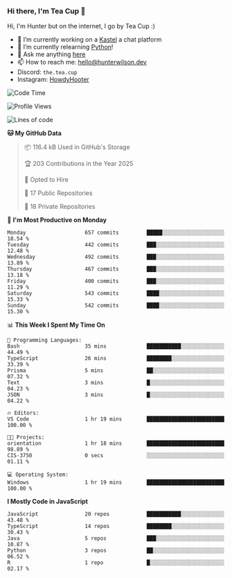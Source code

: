 ### Hi there, I'm Tea Cup 👋 

Hi, I'm Hunter but on the internet, I go by Tea Cup :)

- 🔭 I’m currently working on a [Kastel](https://github.com/KastelApp) a chat platform
- 🌱 I’m currently relearning [Python](https://github.com/TheTeaCup/CIS-3680)!
- 💬 Ask me anything [here](https://github.com/TheTeaCup/TheTeaCup/issues)
- 📫 How to reach me: [hello@hunterwilson.dev](mailto:hello@hunterwilson.dev)
- Discord: `the.tea.cup`
- Instagram: [HowdyHooter](https://instagram.com/HowdyHooter)

<!--START_SECTION:waka-->
![Code Time](http://img.shields.io/badge/Code%20Time-630%20hrs%2047%20mins-blue)

![Profile Views](http://img.shields.io/badge/Profile%20Views-2-blue)

![Lines of code](https://img.shields.io/badge/From%20Hello%20World%20I%27ve%20Written-1.4%20million%20lines%20of%20code-blue)

**🐱 My GitHub Data** 

> 📦 116.4 kB Used in GitHub's Storage 
 > 
> 🏆 203 Contributions in the Year 2025
 > 
> 💼 Opted to Hire
 > 
> 📜 17 Public Repositories 
 > 
> 🔑 18 Private Repositories 
 > 
📅 **I'm Most Productive on Monday** 

```text
Monday                   657 commits         █████░░░░░░░░░░░░░░░░░░░░   18.54 % 
Tuesday                  442 commits         ███░░░░░░░░░░░░░░░░░░░░░░   12.48 % 
Wednesday                492 commits         ███░░░░░░░░░░░░░░░░░░░░░░   13.89 % 
Thursday                 467 commits         ███░░░░░░░░░░░░░░░░░░░░░░   13.18 % 
Friday                   400 commits         ███░░░░░░░░░░░░░░░░░░░░░░   11.29 % 
Saturday                 543 commits         ████░░░░░░░░░░░░░░░░░░░░░   15.33 % 
Sunday                   542 commits         ████░░░░░░░░░░░░░░░░░░░░░   15.30 % 
```


📊 **This Week I Spent My Time On** 

```text
💬 Programming Languages: 
Bash                     35 mins             ███████████░░░░░░░░░░░░░░   44.49 % 
TypeScript               26 mins             ████████░░░░░░░░░░░░░░░░░   33.39 % 
Prisma                   5 mins              ██░░░░░░░░░░░░░░░░░░░░░░░   07.32 % 
Text                     3 mins              █░░░░░░░░░░░░░░░░░░░░░░░░   04.23 % 
JSON                     3 mins              █░░░░░░░░░░░░░░░░░░░░░░░░   04.22 % 

🔥 Editors: 
VS Code                  1 hr 19 mins        █████████████████████████   100.00 % 

🐱‍💻 Projects: 
orientation              1 hr 18 mins        █████████████████████████   98.89 % 
CIS-3750                 0 secs              ░░░░░░░░░░░░░░░░░░░░░░░░░   01.11 % 

💻 Operating System: 
Windows                  1 hr 19 mins        █████████████████████████   100.00 % 
```

**I Mostly Code in JavaScript** 

```text
JavaScript               20 repos            ███████████░░░░░░░░░░░░░░   43.48 % 
TypeScript               14 repos            ████████░░░░░░░░░░░░░░░░░   30.43 % 
Java                     5 repos             ███░░░░░░░░░░░░░░░░░░░░░░   10.87 % 
Python                   3 repos             ██░░░░░░░░░░░░░░░░░░░░░░░   06.52 % 
R                        1 repo              █░░░░░░░░░░░░░░░░░░░░░░░░   02.17 % 
```




<!--END_SECTION:waka-->
